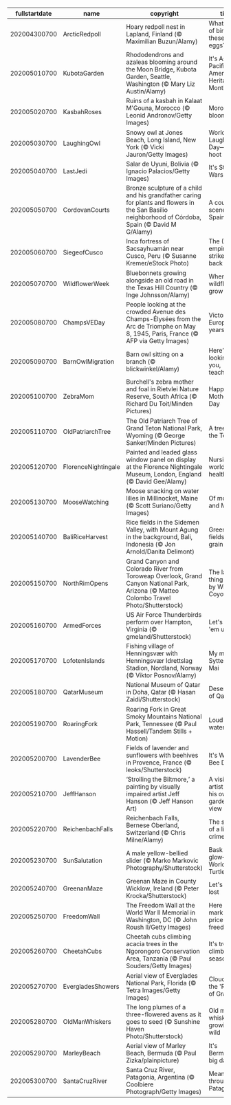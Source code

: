 |fullstartdate|name|copyright|title|image|
|--|--|--|--|--|
202004300700|ArcticRedpoll|Hoary redpoll nest in Lapland, Finland (© Maximilian Buzun/Alamy)|What kind of bird laid these eggs?|![](/en-US/2020/05/202004300700ArcticRedpoll.jpg)|
202005010700|KubotaGarden|Rhododendrons and azaleas blooming around the Moon Bridge, Kubota Garden, Seattle, Washington (© Mary Liz Austin/Alamy)|It's Asian Pacific American Heritage Month|![](/en-US/2020/05/202005010700KubotaGarden.jpg)|
202005020700|KasbahRoses|Ruins of a kasbah in Kalaat M'Gouna, Morocco (© Leonid Andronov/Getty Images)|Morocco in bloom|![](/en-US/2020/05/202005020700KasbahRoses.jpg)|
202005030700|LaughingOwl|Snowy owl at Jones Beach, Long Island, New York (© Vicki Jauron/Getty Images)|World Laughter Day—it's a hoot|![](/en-US/2020/05/202005030700LaughingOwl.jpg)|
202005040700|LastJedi|Salar de Uyuni, Bolivia (© Ignacio Palacios/Getty Images)|It's Star Wars Day|![](/en-US/2020/05/202005040700LastJedi.jpg)|
202005050700|CordovanCourts|Bronze sculpture of a child and his grandfather caring for plants and flowers in the San Basilio neighborhood of Córdoba, Spain (© David M G/Alamy)|A courtyard scene from Spain|![](/en-US/2020/05/202005050700CordovanCourts.jpg)|
202005060700|SiegeofCusco|Inca fortress of Sacsayhuamán near Cusco, Peru (© Susanne Kremer/eStock Photo)|The (Inca) empire strikes back|![](/en-US/2020/05/202005060700SiegeofCusco.jpg)|
202005070700|WildflowerWeek|Bluebonnets growing alongside an old road in the Texas Hill Country (© Inge Johnsson/Alamy)|Where the wildflowers grow|![](/en-US/2020/05/202005070700WildflowerWeek.jpg)|
202005080700|ChampsVEDay|People looking at the crowded Avenue des Champs-Élysées from the Arc de Triomphe on May 8, 1945, Paris, France (© AFP via Getty Images)|Victory in Europe, 75 years ago|![](/en-US/2020/05/202005080700ChampsVEDay.jpg)|
202005090700|BarnOwlMigration|Barn owl sitting on a branch (© blickwinkel/Alamy)|Here’s looking at you, teachers|![](/en-US/2020/05/202005090700BarnOwlMigration.jpg)|
202005100700|ZebraMom|Burchell's zebra mother and foal in Rietvlei Nature Reserve, South Africa (© Richard Du Toit/Minden Pictures)|Happy Mother's Day|![](/en-US/2020/05/202005100700ZebraMom.jpg)|
202005110700|OldPatriarchTree|The Old Patriarch Tree of Grand Teton National Park, Wyoming (© George Sanker/Minden Pictures)|A tree amid the Tetons|![](/en-US/2020/05/202005110700OldPatriarchTree.jpg)|
202005120700|FlorenceNightingale|Painted and leaded glass window panel on display at the Florence Nightingale Museum, London, England (© David Gee/Alamy)|Nursing the world to health|![](/en-US/2020/05/202005120700FlorenceNightingale.jpg)|
202005130700|MooseWatching|Moose snacking on water lilies in Millinocket, Maine (© Scott Suriano/Getty Images)|Of moose and Maine|![](/en-US/2020/05/202005130700MooseWatching.jpg)|
202005140700|BaliRiceHarvest|Rice fields in the Sidemen Valley, with Mount Agung in the background, Bali, Indonesia (© Jon Arnold/Danita Delimont)|Green fields of grain|![](/en-US/2020/05/202005140700BaliRiceHarvest.jpg)|
202005150700|NorthRimOpens|Grand Canyon and Colorado River from Toroweap Overlook, Grand Canyon National Park, Arizona (© Matteo Colombo Travel Photo/Shutterstock)|The last thing seen by Wile E. Coyote|![](/en-US/2020/05/202005150700NorthRimOpens.jpg)|
202005160700|ArmedForces|US Air Force Thunderbirds perform over Hampton, Virginia (© gmeland/Shutterstock)|Let's run 'em up!|![](/en-US/2020/05/202005160700ArmedForces.jpg)|
202005170700|LofotenIslands|Fishing village of Henningsvær with Henningsvær Idrettslag Stadion, Nordland, Norway (© Viktor Posnov/Alamy)|My my, it's Syttende Mai|![](/en-US/2020/05/202005170700LofotenIslands.jpg)|
202005180700|QatarMuseum|National Museum of Qatar in Doha, Qatar (© Hasan Zaidi/Shutterstock)|Desert rose of Qatar|![](/en-US/2020/05/202005180700QatarMuseum.jpg)|
202005190700|RoaringFork|Roaring Fork in Great Smoky Mountains National Park, Tennessee (© Paul Hassell/Tandem Stills + Motion)|Loud waters|![](/en-US/2020/05/202005190700RoaringFork.jpg)|
202005200700|LavenderBee|Fields of lavender and sunflowers with beehives in Provence, France (© leoks/Shutterstock)|It's World Bee Day|![](/en-US/2020/05/202005200700LavenderBee.jpg)|
202005210700|JeffHanson|‘Strolling the Biltmore,’ a painting by visually impaired artist Jeff Hanson (© Jeff Hanson Art)|A visionary artist paints his own garden view|![](/en-US/2020/05/202005210700JeffHanson.jpg)|
202005220700|ReichenbachFalls|Reichenbach Falls, Bernese Oberland, Switzerland (© Chris Milne/Alamy)|The scene of a literary crime|![](/en-US/2020/05/202005220700ReichenbachFalls.jpg)|
202005230700|SunSalutation|A male yellow-bellied slider (© Marko Markovic Photography/Shutterstock)|Bask in the glow—It's World Turtle Day|![](/en-US/2020/05/202005230700SunSalutation.jpg)|
202005240700|GreenanMaze|Greenan Maze in County Wicklow, Ireland (© Peter Krocka/Shutterstock)|Let's get lost|![](/en-US/2020/05/202005240700GreenanMaze.jpg)|
202005250700|FreedomWall|The Freedom Wall at the World War II Memorial in Washington, DC (© John Roush II/Getty Images)|Here we mark the price of freedom|![](/en-US/2020/05/202005250700FreedomWall.jpg)|
202005260700|CheetahCubs|Cheetah cubs climbing acacia trees in the Ngorongoro Conservation Area, Tanzania (© Paul Souders/Getty Images)|It's tree-climbing season|![](/en-US/2020/05/202005260700CheetahCubs.jpg)|
202005270700|EvergladesShowers|Aerial view of Everglades National Park, Florida (© Tetra Images/Getty Images)|Clouds over the 'River of Grass'|![](/en-US/2020/05/202005270700EvergladesShowers.jpg)|
202005280700|OldManWhiskers|The long plumes of a three-flowered avens as it goes to seed (© Sunshine Haven Photo/Shutterstock)|Old man's whiskers growing wild|![](/en-US/2020/05/202005280700OldManWhiskers.jpg)|
202005290700|MarleyBeach|Aerial view of Marley Beach, Bermuda (© Paul Zizka/plainpicture)|It's Bermuda's big day|![](/en-US/2020/05/202005290700MarleyBeach.jpg)|
202005300700|SantaCruzRiver|Santa Cruz River, Patagonia, Argentina (© Coolbiere Photograph/Getty Images)|Meandering through Patagonia|![](/en-US/2020/05/202005300700SantaCruzRiver.jpg)|
